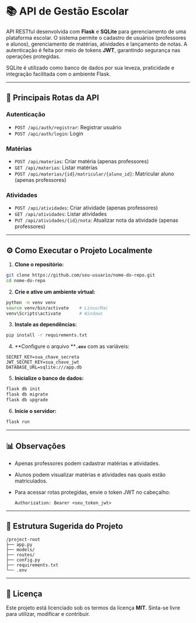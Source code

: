 # 📚 API de Gestão Escolar

API RESTful desenvolvida com **Flask** e **SQLite** para gerenciamento de uma plataforma escolar. O sistema permite o cadastro de usuários (professores e alunos), gerenciamento de matérias, atividades e lançamento de notas. A autenticação é feita por meio de tokens **JWT**, garantindo segurança nas operações protegidas.

SQLite é utilizado como banco de dados por sua leveza, praticidade e integração facilitada com o ambiente Flask.

---

## 🔢 Principais Rotas da API

### Autenticação

* `POST /api/auth/registrar`: Registrar usuário
* `POST /api/auth/login`: Login

### Matérias

* `POST /api/materias`: Criar matéria (apenas professores)
* `GET /api/materias`: Listar matérias
* `POST /api/materias/{id}/matricular/{aluno_id}`: Matricular aluno (apenas professores)

### Atividades

* `POST /api/atividades`: Criar atividade (apenas professores)
* `GET /api/atividades`: Listar atividades
* `PUT /api/atividades/{id}/nota`: Atualizar nota da atividade (apenas professores)

---

## ⚙️ Como Executar o Projeto Localmente

1. **Clone o repositório:**

```bash
git clone https://github.com/seu-usuario/nome-do-repo.git
cd nome-do-repo
```

2. **Crie e ative um ambiente virtual:**

```bash
python -m venv venv
source venv/bin/activate    # Linux/Mac
venv\Scripts\activate       # Windows
```

3. **Instale as dependências:**

```bash
pip install -r requirements.txt
```

4. \*\*Configure o arquivo \*\***`.env`** com as variáveis:

```env
SECRET_KEY=sua_chave_secreta
JWT_SECRET_KEY=sua_chave_jwt
DATABASE_URL=sqlite:///app.db
```

5. **Inicialize o banco de dados:**

```bash
flask db init
flask db migrate
flask db upgrade
```

6. **Inicie o servidor:**

```bash
flask run
```

---

## 📊 Observações

* Apenas professores podem cadastrar matérias e atividades.
* Alunos podem visualizar matérias e atividades nas quais estão matriculados.
* Para acessar rotas protegidas, envie o token JWT no cabeçalho:

  ```http
  Authorization: Bearer <seu_token_jwt>
  ```

---

## 📁 Estrutura Sugerida do Projeto

```
/project-root
├── app.py
├── models/
├── routes/
├── config.py
├── requirements.txt
└── .env
```

---

## 📅 Licença

Este projeto está licenciado sob os termos da licença **MIT**. Sinta-se livre para utilizar, modificar e contribuir.
